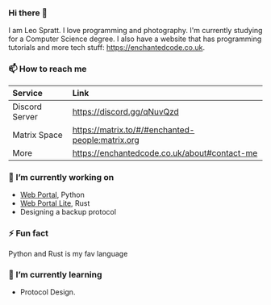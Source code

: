 ### Hi there 👋
I am Leo Spratt. I love programming and photography. I'm currently studying for a Computer Science degree. I also have a website that has programming tutorials and more tech stuff: <https://enchantedcode.co.uk>.

### 📫 How to reach me
| Service | Link |
|:--------|:-----|
| Discord Server | <https://discord.gg/qNuvQzd> |
| Matrix Space | <https://matrix.to/#/#enchanted-people:matrix.org> |
| More | <https://enchantedcode.co.uk/about#contact-me> |

### 🔭 I’m currently working on
- [Web Portal](https://github.com/enchant97/web-portal), Python
- [Web Portal Lite](https://github.com/enchant97/web-portal-lite), Rust
- Designing a backup protocol

### ⚡ Fun fact
Python and Rust is my fav language

### 🌱 I’m currently learning
- Protocol Design.
